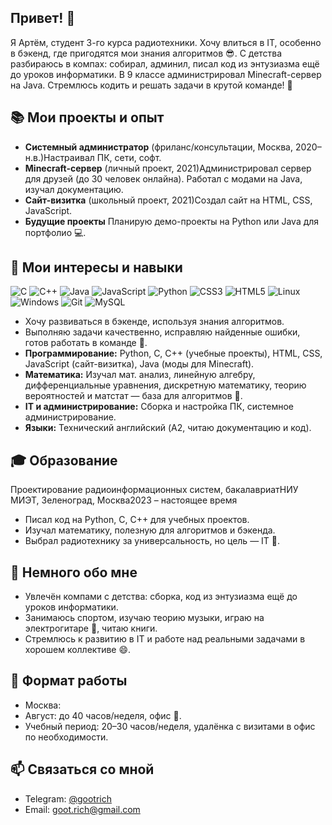 ## Привет! 👋
Я Артём, студент 3-го курса радиотехники. Хочу влиться в IT, особенно в бэкенд, где пригодятся мои знания алгоритмов 😎. С детства разбираюсь в компах: собирал, админил, писал код из энтузиазма ещё до уроков информатики. В 9 классе администрировал Minecraft-сервер на Java. Стремлюсь кодить и решать задачи в крутой команде! 🚀
## 📚 Мои проекты и опыт

- **Системный администратор** (фриланс/консультации, Москва, 2020–н.в.)Настраивал ПК, сети, софт.  
- **Minecraft-сервер** (личный проект, 2021)Администрировал сервер для друзей (до 30 человек онлайна). Работал с модами на Java, изучал документацию.  
- **Сайт-визитка** (школьный проект, 2021)Создал сайт на HTML, CSS, JavaScript.  
- **Будущие проекты** Планирую демо-проекты на Python или Java для портфолио 💻.

## 🔧 Мои интересы и навыки

<p align="left">
  <img src="https://img.shields.io/badge/C-00599C?style=for-the-badge&logo=c&logoColor=white" alt="C">
  <img src="https://img.shields.io/badge/C%2B%2B-00599C?style=for-the-badge&logo=c%2B%2B&logoColor=white" alt="C++">
  <img src="https://img.shields.io/badge/Java-ED8B00?style=for-the-badge&logo=java&logoColor=white" alt="Java">
  <img src="https://img.shields.io/badge/JavaScript-F7DF1E?style=for-the-badge&logo=javascript&logoColor=black" alt="JavaScript">
  <img src="https://img.shields.io/badge/Python-3776AB?style=for-the-badge&logo=python&logoColor=white" alt="Python">
  <img src="https://img.shields.io/badge/CSS3-1572B6?style=for-the-badge&logo=css3&logoColor=white" alt="CSS3">
  <img src="https://img.shields.io/badge/HTML5-E34F26?style=for-the-badge&logo=html5&logoColor=white" alt="HTML5">
  <img src="https://img.shields.io/badge/Linux-FCC624?style=for-the-badge&logo=linux&logoColor=black" alt="Linux">
  <img src="https://img.shields.io/badge/Windows-0078D6?style=for-the-badge&logo=windows&logoColor=white" alt="Windows">
  <img src="https://img.shields.io/badge/Git-F05032?style=for-the-badge&logo=git&logoColor=white" alt="Git">
  <img src="https://img.shields.io/badge/MySQL-4479A1?style=for-the-badge&logo=mysql&logoColor=white" alt="MySQL">
</p>

- Хочу развиваться в бэкенде, используя знания алгоритмов.  
- Выполняю задачи качественно, исправляю найденные ошибки, готов работать в команде 🤝.  
- **Программирование:** Python, C, C++ (учебные проекты), HTML, CSS, JavaScript (сайт-визитка), Java (моды для Minecraft).  
- **Математика:** Изучал мат. анализ, линейную алгебру, дифференциальные уравнения, дискретную математику, теорию вероятностей и матстат — база для алгоритмов 📘.  
- **IT и администрирование:** Сборка и настройка ПК, системное администрирование.  
- **Языки:** Технический английский (A2, читаю документацию и код).

## 🎓 Образование
Проектирование радиоинформационных систем, бакалавриатНИУ МИЭТ, Зеленоград, Москва2023 – настоящее время  

- Писал код на Python, C, C++ для учебных проектов.  
- Изучал математику, полезную для алгоритмов и бэкенда.  
- Выбрал радиотехнику за универсальность, но цель — IT 🌟.

## 🌟 Немного обо мне

- Увлечён компами с детства: сборка, код из энтузиазма ещё до уроков информатики.  
- Занимаюсь спортом, изучаю теорию музыки, играю на электрогитаре 🎸, читаю книги.  
- Стремлюсь к развитию в IT и работе над реальными задачами в хорошем коллективе 😄.

## 📅 Формат работы

- Москва:  
- Август: до 40 часов/неделя, офис 🏢.  
- Учебный период: 20–30 часов/неделя, удалёнка с визитами в офис по необходимости.

## 📫 Связаться со мной

- Telegram: [@gootrich](https://t.me/gootrich)
- Email: goot.rich@gmail.com
